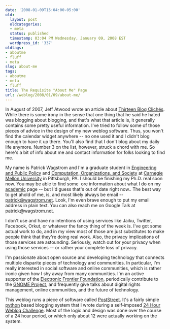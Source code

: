 ```yaml
---
date: '2008-01-09T15:04:00-05:00'
old:
  layout: post
  oldcategories:
  - meta
  status: published
  timestamp: 03:04 PM Wednesday, January 09, 2008 EST
  wordpress_id: '337'
oldtags:
- aboutme
- fluff
- meta
slug: about-me
tags:
- aboutme
- meta
- fluff
title: The Requisite "About Me" Page
url: /weblog/2008/01/09/about-me/
---
```


In August of 2007, Jeff Atwood wrote an article about [Thirteen Blog Clichés](http://www.codinghorror.com/blog/archives/000834.html).  While there is some irony in the sense that one thing that he said he hated was blogging about blogging, and that's what that article is, it generally contains some pretty useful information.  I've tried to follow some of those pieces of advice in the design of my new weblog software.  Thus, you won't find the calendar widget anywhere -- no one used it and I didn't blog enough to have it up there. You'll also find that I don't blog about my daily life anymore.  Number 3 on the list, however, struck a chord with me.  So here's a bit of info about me and contact information for folks looking to find me.

My name is Patrick Wagstrom and I'm a graduate student in [Engineering and Public Policy](http://www.epp.cmu.eud/) and [Computation, Organizations, and Society](http://www.cos.cs.cmu.edu/) at [Carnegie Mellon University](http://www.cmu.edu/) in Pittsburgh, PA.  I should be finishing my Ph.D. real soon now.  You may be able to find some  ore information about what I do on my [academic](/academic/) page -- but I'd guess that's out of date right now..  The best way to get ahold of me, is, and most likely always be email -- [patrick@wagstrom.net](mailto:patrick@wagstrom.net).  Look, I'm even brave enough to put my email address in plain text.  You can also reach me on Google Talk at patrick@wagstrom.net.

I don't use and have no intentions of using services like Jaiku, Twitter, Facebook, Orkut, or whatever the fancy thing of the week is.  I've got some actual work to do, and in my view most of those are just substitutes to make people think that they're doing real work.  Also, the privacy implications of those services are astounding.  Seriously, watch out for your privacy when using those services -- or rather your complete loss of privacy.

I'm passionate about open source and developing technology that connects multiple disparite pieces of technology and communities.  In particular, I'm really interested in social software and online communities, which is rather ironic given how I shy away from many communities.  I'm an active supporter of the [Electronic Frontier Foundation](http://www.eff.org/), periodically contribute to the [GNOME Project](http://www.gnome.org/), and frequently give talks about digital rights management, online communities, and the future of technology.

This weblog runs a piece of software called [PostStreet](https://secure.wagstrom.net/projects/poststreet/). It's a fairly simple [python](http://www.python.org/) based blogging system that I wrote during a self-imposed [24 Hour Weblog Challenge](/weblog/code/24hrBlogChallenge.xml).  Most of the logic and design was done over the course of a 24 hour period, or which only about 12 were actually working on the system.